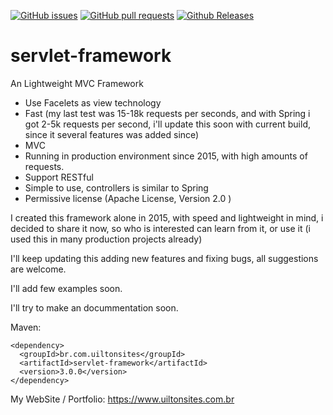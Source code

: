 [![GitHub issues](https://img.shields.io/github/issues/DarkSupremo/servlet-framework.svg?maxAge=60&style=flat-square)](https://github.com/DarkSupremo/servlet-framework/issues)
[![GitHub pull requests](https://img.shields.io/github/issues-pr/DarkSupremo/servlet-framework.svg?maxAge=60&style=flat-square)](https://github.com/DarkSupremo/servlet-framework/pulls)
[![Github Releases](https://img.shields.io/github/downloads/DarkSupremo/servlet-framework/total.svg?maxAge=60&style=flat-square)](https://github.com/DarkSupremo/servlet-framework/releases/latest)

# servlet-framework

An Lightweight MVC Framework

- Use Facelets as view technology
- Fast (my last test was 15-18k requests per seconds, and with Spring i got 2-5k requests per second, i'll update this soon with current build, since it several features was added since)
- MVC
- Running in production environment since 2015, with high amounts of requests.
- Support RESTful
- Simple to use, controllers is similar to Spring
- Permissive license (Apache License, Version 2.0 )


I created this framework alone in 2015, with speed and lightweight in mind, i decided to share it now, so who is interested can learn from it, or use it (i used this in many production projects already)

I'll keep updating this adding new features and fixing bugs, all suggestions are welcome.


I'll add few examples soon.

I'll try to make an docummentation soon.


Maven:

```
<dependency>
  <groupId>br.com.uiltonsites</groupId>
  <artifactId>servlet-framework</artifactId>
  <version>3.0.0</version>
</dependency>
```

My WebSite / Portfolio: https://www.uiltonsites.com.br
